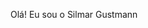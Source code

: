 Olá! Eu sou o Silmar Gustmann

<!--
Here are some ideas to get you started:

- 🔭 Estou trabalnahdo no github...
- 🌱 I’m currently learning ...
- 👯 I’m looking to collaborate on ...
- 🤔 I’m looking for help with ...
- 💬 Ask me about ...
- 📫 How to reach me: ...
- 😄 Pronouns: ...
- ⚡ Fun fact: ...
-->    
